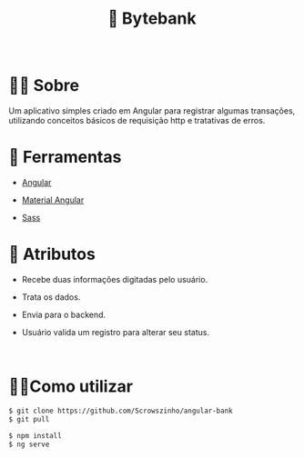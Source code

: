 # <p align="center"> 📑 Bytebank </p>
<br />

# 🐱‍👤 Sobre

Um aplicativo simples criado em Angular para registrar algumas transações, utilizando conceitos 
básicos de requisição http e tratativas de erros.<br />
# 🔧 Ferramentas

* <a href="https://angular.io/">Angular</a>

* <a href="https://material.angular.io/">Material Angular</a>

* <a href="https://sass-lang.com/">Sass</a><br />


# 🎱 Atributos 

* Recebe duas informações digitadas pelo usuário.

* Trata os dados. 

* Envia para o backend.

* Usuário valida um registro para alterar seu status.
<br/>

# 🏴‍☠️Como utilizar

  ```sh
$ git clone https://github.com/Scrowszinho/angular-bank
$ git pull
  ```

```sh
$ npm install
$ ng serve
```
